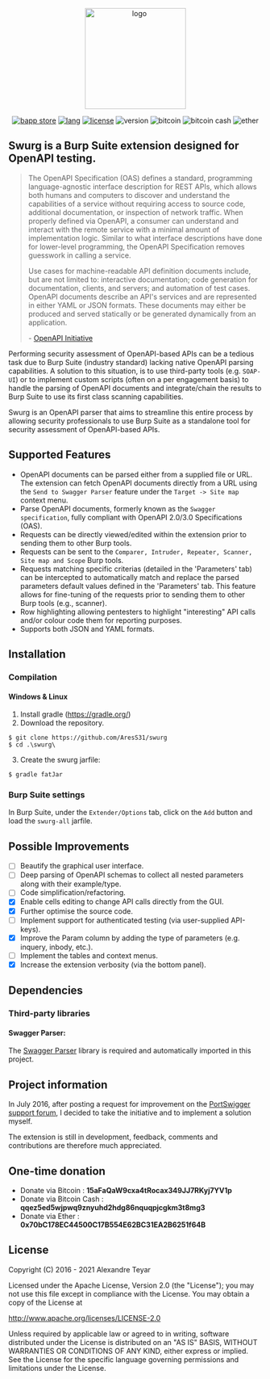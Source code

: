 <p align="center">
  <img alt="logo" src="https://raw.githubusercontent.com/AresS31/swurg/dev/images/logo3.png" height="200">
  <p align="center">
      <a href="https://portswigger.net/bappstore/6bf7574b632847faaaa4eb5e42f1757c"><img alt="bapp store" src="https://img.shields.io/badge/BApp-Published-orange.svg"></a>
      <a href="https://www.java.com"><img alt="lang" src="https://img.shields.io/badge/Lang-Java-blue.svg"></a>
      <a href="https://opensource.org/licenses/Apache-2.0"><img alt="license" src="https://img.shields.io/badge/License-Apache%202.0-red.svg"></a>
      <img alt="version" src="https://img.shields.io/badge/Version-2.3-green.svg">
      <img alt="bitcoin" src="https://img.shields.io/badge/Bitcoin-15aFaQaW9cxa4tRocax349JJ7RKyj7YV1p-yellow.svg">
      <img alt="bitcoin cash" src="https://img.shields.io/badge/Bitcoin%20Cash-qqez5ed5wjpwq9znyuhd2hdg86nquqpjcgkm3t8mg3-yellow.svg">
      <img alt="ether" src="https://img.shields.io/badge/Ether-0x70bC178EC44500C17B554E62BC31EA2B6251f64B-yellow.svg">
  </p>
</p>

## Swurg is a Burp Suite extension designed for OpenAPI testing.

> The OpenAPI Specification (OAS) defines a standard, programming language-agnostic interface description for REST APIs, which allows both humans and computers to discover and understand the capabilities of a service without requiring access to source code, additional documentation, or inspection of network traffic. When properly defined via OpenAPI, a consumer can understand and interact with the remote service with a minimal amount of implementation logic. Similar to what interface descriptions have done for lower-level programming, the OpenAPI Specification removes guesswork in calling a service.
>
> Use cases for machine-readable API definition documents include, but are not limited to: interactive documentation; code generation for documentation, clients, and servers; and automation of test cases. OpenAPI documents describe an API's services and are represented in either YAML or JSON formats. These documents may either be produced and served statically or be generated dynamically from an application.
>
> \- [OpenAPI Initiative](https://github.com/OAI/OpenAPI-Specification)

Performing security assessment of OpenAPI-based APIs can be a tedious task due to Burp Suite (industry standard) lacking native OpenAPI parsing capabilities. A solution to this situation, is to use third-party tools (e.g. `SOAP-UI`) or to implement custom scripts (often on a per engagement basis) to handle the parsing of OpenAPI documents and integrate/chain the results to Burp Suite to use its first class scanning capabilities.

Swurg is an OpenAPI parser that aims to streamline this entire process by allowing security professionals to use Burp Suite as a standalone tool for security assessment of OpenAPI-based APIs.

## Supported Features

- OpenAPI documents can be parsed either from a supplied file or URL. The extension can fetch OpenAPI documents directly from a URL using the `Send to Swagger Parser` feature under the `Target -> Site map` context menu.
- Parse OpenAPI documents, formerly known as the `Swagger specification`, fully compliant with OpenAPI 2.0/3.0 Specifications (OAS).
- Requests can be directly viewed/edited within the extension prior to sending them to other Burp tools.
- Requests can be sent to the `Comparer, Intruder, Repeater, Scanner, Site map and Scope` Burp tools.
- Requests matching specific criterias (detailed in the 'Parameters' tab) can be intercepted to automatically match and replace the parsed parameters default values defined in the 'Parameters' tab. This feature allows for fine-tuning of the requests prior to sending them to other Burp tools (e.g., scanner).
- Row highlighting allowing pentesters to highlight "interesting" API calls and/or colour code them for reporting purposes.
- Supports both JSON and YAML formats.

## Installation

### Compilation

#### Windows & Linux

1. Install gradle (<https://gradle.org/>)
2. Download the repository.

```console
$ git clone https://github.com/AresS31/swurg
$ cd .\swurg\
```

3. Create the swurg jarfile:

```console
$ gradle fatJar
```

### Burp Suite settings

In Burp Suite, under the `Extender/Options` tab, click on the `Add` button and load the `swurg-all` jarfile.

## Possible Improvements

- [ ] Beautify the graphical user interface.
- [ ] Deep parsing of OpenAPI schemas to collect all nested parameters along with their example/type.
- [ ] Code simplification/refactoring.
- [x] Enable cells editing to change API calls directly from the GUI.
- [x] Further optimise the source code.
- [ ] Implement support for authenticated testing (via user-supplied API-keys).
- [x] Improve the Param column by adding the type of parameters (e.g. inquery, inbody, etc.).
- [ ] Implement the tables and context menus.
- [x] Increase the extension verbosity (via the bottom panel).

## Dependencies

### Third-party libraries

#### Swagger Parser:

The [Swagger Parser](https://mvnrepository.com/artifact/io.swagger.parser.v3/swagger-parser) library is required and automatically imported in this project.

## Project information

In July 2016, after posting a request for improvement on the [PortSwigger support forum](https://support.portswigger.net/customer/portal/questions/16358278-swagger-parser-and-wsdler-improvement), I decided to take the initiative and to implement a solution myself.

The extension is still in development, feedback, comments and contributions are therefore much appreciated.

## One-time donation

- Donate via Bitcoin : **15aFaQaW9cxa4tRocax349JJ7RKyj7YV1p**
- Donate via Bitcoin Cash : **qqez5ed5wjpwq9znyuhd2hdg86nquqpjcgkm3t8mg3**
- Donate via Ether : **0x70bC178EC44500C17B554E62BC31EA2B6251f64B**

## License

Copyright (C) 2016 - 2021 Alexandre Teyar

Licensed under the Apache License, Version 2.0 (the "License");
you may not use this file except in compliance with the License.
You may obtain a copy of the License at

<http://www.apache.org/licenses/LICENSE-2.0>

Unless required by applicable law or agreed to in writing, software
distributed under the License is distributed on an "AS IS" BASIS,
WITHOUT WARRANTIES OR CONDITIONS OF ANY KIND, either express or implied.
See the License for the specific language governing permissions and
limitations under the License.
